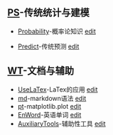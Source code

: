 ## [PS](./stone/PS)-传统统计与建模
- [Probability](https://xtj2020.top/stone/PS/probability.html)-概率论知识
[edit](./stone/PS/probability.md)

- [Predict](https://xtj2020.top/stone/PS/predict.html)-传统预测
[edit](./stone/PS/predict.md)

## [WT](./stone/WT)-文档与辅助

- [UseLaTex](https://xtj2020.top/xtj2020.github.io/frame/WT/UseLaTex.html)-LaTex的应用
[edit](./WT/UseLaTex.md)
- [md](https://xtj2020.top/frame/WT/md.html)-markdown语法 [edit](./stone/WT/md.md)
- [pt](https://xtj2020.top/frame/WT/pt.html)-matplotlib.plot
[edit](./stone/WT/pt.md)
- [EnWord](https://xtj2020.top/frame/WT/enword.html)-英语单词
[edit](./stone/WT/enword.md)
- [AuxiliaryTools](https://xtj2020.top/frame/WT/AuxiliaryTools.html)-辅助性工具
[edit](./stone/WT/AuxiliaryTools.md)

